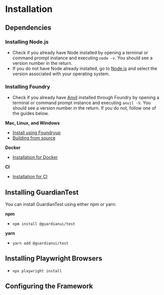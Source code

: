 # Installation

## Dependencies

### Installing Node.js

* Check if you already have Node installed by opening a terminal or command prompt instance and executing `node -v`. You should see a version number in the return.
* If you do not have Node already installed, go to [Node.js](https://nodejs.org/en/download) and select the version associated with your operating system.


### Installing Foundry

* Check if you already have [Anvil](https://github.com/foundry-rs/foundry/tree/master/anvil) installed through Foundry by opening a terminal or command prompt instance and executing `anvil -V`. You should see a version number in the return. If you do not, follow one of the guides below.

**Mac, Linux, and Windows**

* [Install using Foundryup](https://book.getfoundry.sh/getting-started/installation#using-foundryup)
* [Building from source](https://book.getfoundry.sh/getting-started/installation#building-from-source)

**Docker**

* [Installation for Docker](https://book.getfoundry.sh/getting-started/installation#using-foundry-with-docker)

**CI**

* [Installation for CI](https://book.getfoundry.sh/getting-started/installation#installing-for-ci-in-github-action)


###

## Installing GuardianTest

You can install GuardianTest using either npm or yarn:

**npm**

* `npm install @guardianui/test`

**yarn**

* `yarn add @guardianui/test`


###

## Installing Playwright Browsers

* `npx playwright install`



## Configuring the Framework
